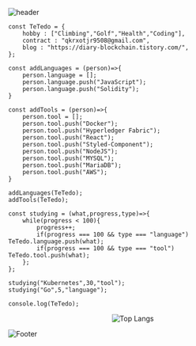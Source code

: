 ![header](https://capsule-render.vercel.app/api?type=Waving&color=auto&height=200&section=header&text=운동을%20좋아하는%20개발자&fontSize=50)

```JS
const TeTedo = {
    hobby : ["Climbing","Golf","Health","Coding"],
    contract : "qkrxotjr9508@gmail.com",
    blog : "https://diary-blockchain.tistory.com/",
};

const addLanguages = (person)=>{
    person.language = [];
    person.language.push("JavaScript");
    person.language.push("Solidity");
}

const addTools = (person)=>{
    person.tool = [];
    person.tool.push("Docker");
    person.tool.push("Hyperledger Fabric");
    person.tool.push("React");
    person.tool.push("Styled-Component");
    person.tool.push("NodeJS");
    person.tool.push("MYSQL");
    person.tool.push("MariaDB");
    person.tool.push("AWS");
}

addLanguages(TeTedo);
addTools(TeTedo);

const studying = (what,progress,type)=>{
    while(progress < 100){
        progress++;
        if(progress === 100 && type === "language") TeTedo.language.push(what);
        if(progress === 100 && type === "tool") TeTedo.tool.push(what);
    };
};

studying("Kubernetes",30,"tool");
studying("Go",5,"language");

console.log(TeTedo);
```

<center>

![Top Langs](https://github-readme-stats.vercel.app/api/top-langs/?username=TeTedo&layout=compact&theme=github_dark)

</center>
        
![Footer](https://capsule-render.vercel.app/api?type=waving&color=auto&height=200&section=footer)
